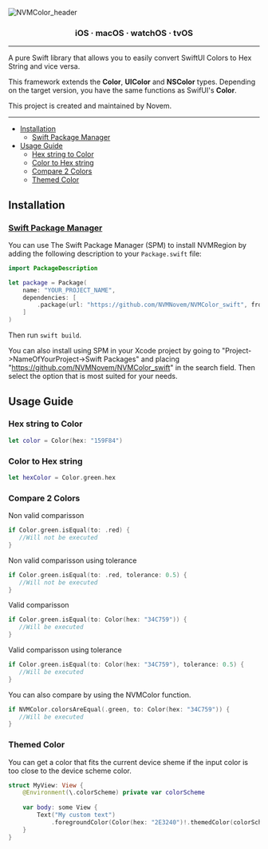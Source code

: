 ![NVMColor_header](https://user-images.githubusercontent.com/44820440/188274308-161fbba7-6b3a-418c-9890-7e370d679336.png)

<h3 align="center">iOS · macOS · watchOS · tvOS</h3>

---

A pure Swift library that allows you to easily convert SwiftUI Colors to Hex String and vice versa.

This framework extends the **Color**, **UIColor** and **NSColor** types.
Depending on the target version, you have the same functions as SwifUI's **Color**.

This project is created and maintained by Novem.

---

- [Installation](#installation)
  - [Swift Package Manager](#swift-package-manager)
- [Usage Guide](#usage-guide)
  - [Hex string to Color](#hex-string-to-color)
  - [Color to Hex string](#color-to-hex-string)
  - [Compare 2 Colors](#compare-2-colors)
  - [Themed Color](#themed-color)

## Installation

### [Swift Package Manager](https://swift.org/package-manager/)

You can use The Swift Package Manager (SPM) to install NVMRegion by adding the following description to your `Package.swift` file:

```swift
import PackageDescription

let package = Package(
    name: "YOUR_PROJECT_NAME",
    dependencies: [
        .package(url: "https://github.com/NVMNovem/NVMColor_swift", from: "1.0.0"),
    ]
)
```
Then run `swift build`. 

You can also install using SPM in your Xcode project by going to 
"Project->NameOfYourProject->Swift Packages" and placing "https://github.com/NVMNovem/NVMColor_swift" in the 
search field. Then select the option that is most suited for your needs.


## Usage Guide

### Hex string to Color
```swift
let color = Color(hex: "159F84")
```

### Color to Hex string
```swift
let hexColor = Color.green.hex
```

### Compare 2 Colors

Non valid comparisson
```swift
if Color.green.isEqual(to: .red) {
   //Will not be executed
}
```

Non valid comparisson using tolerance
```swift
if Color.green.isEqual(to: .red, tolerance: 0.5) {
   //Will not be executed
}
```

Valid comparisson
```swift
if Color.green.isEqual(to: Color(hex: "34C759")) {
   //Will be executed
}
```

Valid comparisson using tolerance
```swift
if Color.green.isEqual(to: Color(hex: "34C759"), tolerance: 0.5) {
   //Will be executed
}
```

You can also compare by using the NVMColor function.
```swift
if NVMColor.colorsAreEqual(.green, to: Color(hex: "34C759")) {
   //Will be executed
}
```

### Themed Color

You can get a color that fits the current device sheme if the input color is too close to the device scheme color.
```swift
struct MyView: View {
    @Environment(\.colorScheme) private var colorScheme
    
    var body: some View {
        Text("My custom text")
            .foregroundColor(Color(hex: "2E3240")!.themedColor(colorScheme))
    }
}
```
